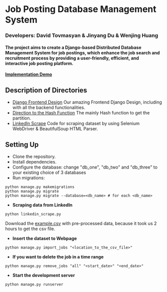 # Job Posting Database Management System
### Developers: David Tovmasyan & Jinyang Du & Wenjing Huang
#### The project aims to create a Django-based Distributed Database Management System for job postings, which enhance the job search and recruitment process by providing a user-friendly, efficient, and interactive job posting platform.
**[Implementation Demo](https://www.youtube.com/watch?v=qOf86i9TUbQ)**

## Description of Directories
- [Django Frontend Design](https://github.com/Jinyangd/DSCI551_Group48_Project/tree/main/django_project)
  Our amazing Frontend Django Design, including with all the backend functionalities.
- [Direction to the Hash Function](https://github.com/Jinyangd/DSCI551_Group48_Project/blob/main/django_project/blog/management/commands/import_jobs.py)
  The mainly Hash function to get the partition.
- [LinkedIn Scrape](https://github.com/Jinyangd/DSCI551_Group48_Project/blob/main/linkedin_scrape.py)
  Code for scraping dataset by using Selenium WebDriver & BeautifulSoup HTML Parser.

## Setting Up
- Clone the repository.
- Install dependencies.
- Configure the database:
  change "db_one", "db_two" and "db_three" to your existing choice of 3 databases
- Run migrations:
```
python manage.py makemigrations
python manage.py migrate
python manage.py migrate --database=<db_name> # for each <db_name>
```
- **Scraping data from LinkedIn**
```shell
python linkedin_scrape.py
```
Download the [example.csv](https://drive.google.com/file/d/1RLI85-oi-JQM9OdJEVLjCz-DFzeScRY5/view?usp=sharing) with pre-processed data, because it took us 2 hours to get the csv file.
- **Insert the dataset to Webpage**
```shell
python manage.py import_jobs "<location_to_the_csv_file>"
```
- **If you want to delete the job in a time range**
```shell
python manage.py remove_jobs "all" "<start_date>" "<end_date>"
```
- **Start the development server**
```shell
python manage.py runserver
```
